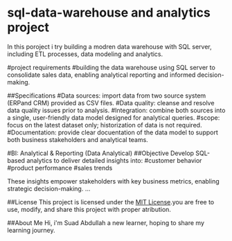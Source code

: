 # sql-data-warehouse and analytics project
In this poroject i try building a modren data warehouse with SQL server, including ETL processes, data modeling and analytics.




#project requirements
#building the data warehouse using SQL server to consolidate sales data, enabling analytical reporting and informed decision-making.

##Specifications
#Data sources: import data from two source system (ERPand CRM) provided as CSV files.
#Data quality: cleanse and resolve data quality issues prior to analysis.
#Integration: combine both sources into a single, user-friendly data model designed for analytical queries.
#scope: focus on the latest dataset only; historization of data is not required.
#Documentation: provide clear docuentation of the data model to support both business stakeholders and analytical teams.

#BI: Analytical & Reporting  (Data Analytical)
##Objective
Develop SQL-based analytics to deliver detailed insights into:
#customer behavior 
#product performance
#sales trends

These insights empower stakeholders with key business metrics, enabling strategic decision-making.
...

##License
This project is licensed under the [MIT License](LICENSE).you are free to use, modify, and share this project with proper atribution.

##About Me
Hi, i'm Suad Abdullah a new learner, hoping to share my learning journey.
